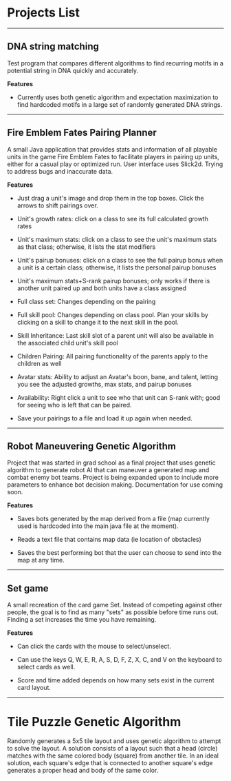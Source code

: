 # Projects List

-------

## DNA string matching 

Test program that compares different algorithms to find recurring motifs in a potential string in DNA quickly and accurately.

**Features**

* Currently uses both genetic algorithm and expectation maximization to find hardcoded motifs in a large set of randomly generated DNA strings.

-------

## Fire Emblem Fates Pairing Planner

A small Java application that provides stats and information of all playable units in the game Fire Emblem Fates to facilitate players in pairing up units, either for a casual play or optimized run. User interface uses Slick2d. Trying to address bugs and inaccurate data.

**Features**

* Just drag a unit's image and drop them in the top boxes.  Click the arrows to shift pairings over.

* Unit's growth rates: click on a class to see its full calculated growth rates

* Unit's maximum stats: click on a class to see the unit's maximum stats as that class; otherwise, it lists the stat modifiers

* Unit's pairup bonuses: click on a class to see the full pairup bonus when a unit is a certain class; otherwise, it lists the personal pairup bonuses

* Unit's maximum stats+S-rank pairup bonuses; only works if there is another unit paired up and both units have a class assigned

* Full class set: Changes depending on the pairing

* Full skill pool: Changes depending on class pool. Plan your skills by clicking on a skill to change it to the next skill in the pool.

* Skill Inheritance: Last skill slot of a parent unit will also be available in the associated child unit's skill pool

* Children Pairing: All pairing functionality of the parents apply to the children as well

* Avatar stats: Ability to adjust an Avatar's boon, bane, and talent, letting you see the adjusted growths, max stats, and pairup bonuses

* Availability: Right click a unit to see who that unit can S-rank with; good for seeing who is left that can be paired.

* Save your pairings to a file and load it up again when needed.

-------

## Robot Maneuvering Genetic Algorithm

Project that was started in grad school as a final project that uses genetic algorithm to generate robot AI that can maneuver a generated map and combat enemy bot teams.  Project is being expanded upon to include more parameters to enhance bot decision making. Documentation for use coming soon.

**Features**

* Saves bots generated by the map derived from a file (map currently used is hardcoded into the main java file at the moment).

* Reads a text file that contains map data (ie location of obstacles)

* Saves the best performing bot that the user can choose to send into the map at any time.

-------

## Set game

A small recreation of the card game Set.  Instead of competing against other people, the goal is to find as many "sets" as possible before time runs out.  Finding a set increases the time you have remaining.

**Features**

* Can click the cards with the mouse to select/unselect.

* Can use the keys Q, W, E, R, A, S, D, F, Z, X, C, and V on the keyboard to select cards as well.

* Score and time added depends on how many sets exist in the current card layout.

-------

# Tile Puzzle Genetic Algorithm

Randomly generates a 5x5 tile layout and uses genetic algorithm to attempt to solve the layout. A solution consists of a layout such that a head (circle) matches with the same colored body (square) from another tile. In an ideal solution, each square's edge that is connected to another square's edge generates a proper head and body of the same color.
